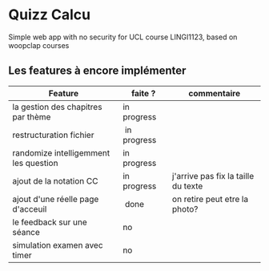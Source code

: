 # Quizz Calcu
Simple web app with no security for UCL course LINGI1123, based on woopclap courses

## Les features à encore implémenter
| Feature | faite ? | commentaire |
|---|---|---| 
| la gestion des chapitres par thème | in progress |  |
| restructuration fichier | in progress |  |
| randomize intelligemment les question | in progress | |
| ajout de la notation CC | in progress | j'arrive pas fix la taille du texte |
| ajout d'une réelle page d'acceuil | done | on retire peut etre la photo? |
| le feedback sur une séance | no |  |
| simulation examen avec timer | no |  |
